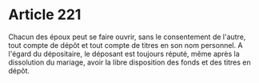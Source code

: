 # Article 221

Chacun des époux peut se faire ouvrir, sans le consentement de l'autre, tout compte de dépôt et tout compte de titres en son nom personnel.   A l'égard du dépositaire, le déposant est toujours réputé, même après la dissolution du mariage, avoir la libre disposition des fonds et des titres en dépôt.